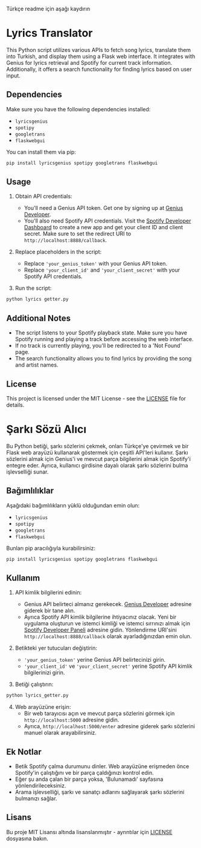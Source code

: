 Türkçe readme için aşağı kaydırın
# Lyrics Translator 

This Python script utilizes various APIs to fetch song lyrics, translate them into Turkish, and display them using a Flask web interface. It integrates with Genius for lyrics retrieval and Spotify for current track information. Additionally, it offers a search functionality for finding lyrics based on user input.

## Dependencies

Make sure you have the following dependencies installed:

- `lyricsgenius`
- `spotipy`
- `googletrans`
- `flaskwebgui`

You can install them via pip:

```bash
pip install lyricsgenius spotipy googletrans flaskwebgui
```

## Usage

1. Obtain API credentials:
   - You'll need a Genius API token. Get one by signing up at [Genius Developer](https://genius.com/developers).
   - You'll also need Spotify API credentials. Visit the [Spotify Developer Dashboard](https://developer.spotify.com/dashboard/) to create a new app and get your client ID and client secret. Make sure to set the redirect URI to `http://localhost:8888/callback`.

2. Replace placeholders in the script:
   - Replace `'your_genius_token'` with your Genius API token.
   - Replace `'your_client_id'` and `'your_client_secret'` with your Spotify API credentials.

3. Run the script:

```bash
python lyrics getter.py
```


## Additional Notes

- The script listens to your Spotify playback state. Make sure you have Spotify running and playing a track before accessing the web interface.
- If no track is currently playing, you'll be redirected to a 'Not Found' page.
- The search functionality allows you to find lyrics by providing the song and artist names.

## License

This project is licensed under the MIT License - see the [LICENSE](LICENSE) file for details.

# Şarkı Sözü Alıcı

Bu Python betiği, şarkı sözlerini çekmek, onları Türkçe'ye çevirmek ve bir Flask web arayüzü kullanarak göstermek için çeşitli API'leri kullanır. Şarkı sözlerini almak için Genius'i ve mevcut parça bilgilerini almak için Spotify'i entegre eder. Ayrıca, kullanıcı girdisine dayalı olarak şarkı sözlerini bulma işlevselliği sunar.

## Bağımlılıklar

Aşağıdaki bağımlılıkların yüklü olduğundan emin olun:

- `lyricsgenius`
- `spotipy`
- `googletrans`
- `flaskwebgui`

Bunları pip aracılığıyla kurabilirsiniz:

```bash
pip install lyricsgenius spotipy googletrans flaskwebgui
```

## Kullanım

1. API kimlik bilgilerini edinin:
   - Genius API belirteci almanız gerekecek. [Genius Developer](https://genius.com/developers) adresine giderek bir tane alın.
   - Ayrıca Spotify API kimlik bilgilerine ihtiyacınız olacak. Yeni bir uygulama oluşturun ve istemci kimliği ve istemci sırrınızı almak için [Spotify Developer Paneli](https://developer.spotify.com/dashboard/) adresine gidin. Yönlendirme URI'sini `http://localhost:8888/callback` olarak ayarladığınızdan emin olun.

2. Betikteki yer tutucuları değiştirin:
   - `'your_genius_token'` yerine Genius API belirtecinizi girin.
   - `'your_client_id'` ve `'your_client_secret'` yerine Spotify API kimlik bilgilerinizi girin.

3. Betiği çalıştırın:

```bash
python lyrics_getter.py
```

4. Web arayüzüne erişin:
   - Bir web tarayıcısı açın ve mevcut parça sözlerini görmek için `http://localhost:5000` adresine gidin.
   - Ayrıca, `http://localhost:5000/enter` adresine giderek şarkı sözlerini manuel olarak arayabilirsiniz.

## Ek Notlar

- Betik Spotify çalma durumunu dinler. Web arayüzüne erişmeden önce Spotify'in çalıştığını ve bir parça çaldığınızı kontrol edin.
- Eğer şu anda çalan bir parça yoksa, 'Bulunamadı' sayfasına yönlendirileceksiniz.
- Arama işlevselliği, şarkı ve sanatçı adlarını sağlayarak şarkı sözlerini bulmanızı sağlar.

## Lisans

Bu proje MIT Lisansı altında lisanslanmıştır - ayrıntılar için [LICENSE](LICENSE) dosyasına bakın.